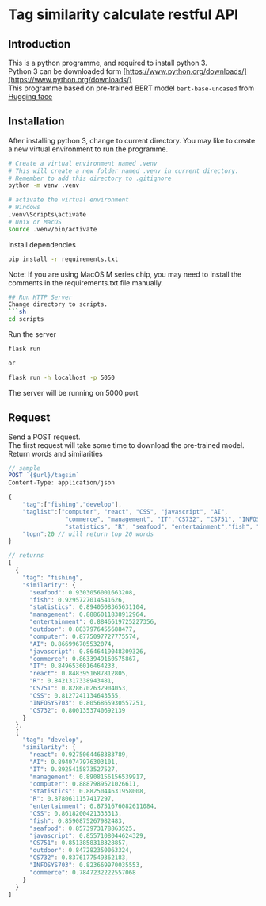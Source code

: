 # Tag similarity calculate restful API

## Introduction

This is a python programme, and required to install python 3.  
Python 3 can be downloaded form [https://www.python.org/downloads/](https://www.python.org/downloads/)  
This programme based on pre-trained BERT model `bert-base-uncased` from [Hugging face](https://huggingface.co/)

## Installation

After installing python 3, change to current directory.
You may like to create a new virtual environment to run the programme.

```sh
# Create a virtual environment named .venv
# This will create a new folder named .venv in current directory.
# Remember to add this directory to .gitignore
python -m venv .venv

# activate the virtual environment
# Windows
.venv\Scripts\activate
# Unix or MacOS
source .venv/bin/activate
```

Install dependencies

```sh
pip install -r requirements.txt
```

Note: If you are using MacOS M series chip, you may need to install the comments in the requirements.txt file manually.

````sh
## Run HTTP Server
Change directory to scripts.
```sh
cd scripts
````

Run the server

```sh
flask run

or

flask run -h localhost -p 5050
```

The server will be running on 5000 port

## Request

Send a POST request.  
The first request will take some time to download the pre-trained model.
Return words and similarities

```jsx
// sample
POST `{$url}/tagsim`
Content-Type: application/json

{
    "tag":["fishing","develop"],
    "taglist":["computer", "react", "CSS", "javascript", "AI",
                "commerce", "management", "IT","CS732", "CS751", "INFOSYS703",
                "statistics", "R", "seafood", "entertainment","fish", "outdoor"],
    "topn":20 // will return top 20 words
}

// returns
[
  {
    "tag": "fishing",
    "similarity": {
      "seafood": 0.9303056001663208,
      "fish": 0.9295727014541626,
      "statistics": 0.8940508365631104,
      "management": 0.8886011838912964,
      "entertainment": 0.8846619725227356,
      "outdoor": 0.8837976455688477,
      "computer": 0.8775097727775574,
      "AI": 0.866996705532074,
      "javascript": 0.8646419048309326,
      "commerce": 0.8633949160575867,
      "IT": 0.8496536016464233,
      "react": 0.8483951687812805,
      "R": 0.8421317338943481,
      "CS751": 0.8286702632904053,
      "CSS": 0.8127241134643555,
      "INFOSYS703": 0.8056865930557251,
      "CS732": 0.8001353740692139
    }
  },
  {
    "tag": "develop",
    "similarity": {
      "react": 0.9275064468383789,
      "AI": 0.8940747976303101,
      "IT": 0.8925415873527527,
      "management": 0.8908156156539917,
      "computer": 0.8887989521026611,
      "statistics": 0.8825044631958008,
      "R": 0.8780611157417297,
      "entertainment": 0.8751676082611084,
      "CSS": 0.8618200421333313,
      "fish": 0.8590875267982483,
      "seafood": 0.8573973178863525,
      "javascript": 0.8557108044624329,
      "CS751": 0.8513858318328857,
      "outdoor": 0.847282350063324,
      "CS732": 0.8376177549362183,
      "INFOSYS703": 0.823669970035553,
      "commerce": 0.7847232222557068
    }
  }
]
```
